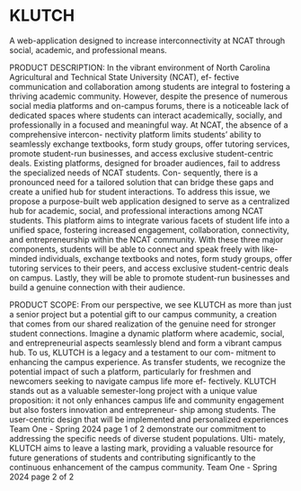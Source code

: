 # KLUTCH
A web-application designed to increase interconnectivity at NCAT through social, academic, and professional means.

PRODUCT DESCRIPTION:
In the vibrant environment of North Carolina Agricultural and Technical State University (NCAT), ef-
fective communication and collaboration among students are integral to fostering a thriving academic
community. However, despite the presence of numerous social media platforms and on-campus forums,
there is a noticeable lack of dedicated spaces where students can interact academically, socially, and
professionally in a focused and meaningful way. At NCAT, the absence of a comprehensive intercon-
nectivity platform limits students’ ability to seamlessly exchange textbooks, form study groups, offer
tutoring services, promote student-run businesses, and access exclusive student-centric deals. Existing
platforms, designed for broader audiences, fail to address the specialized needs of NCAT students. Con-
sequently, there is a pronounced need for a tailored solution that can bridge these gaps and create a
unified hub for student interactions. To address this issue, we propose a purpose-built web application
designed to serve as a centralized hub for academic, social, and professional interactions among NCAT
students. This platform aims to integrate various facets of student life into a unified space, fostering
increased engagement, collaboration, connectivity, and entrepreneurship within the NCAT community.
With these three major components, students will be able to connect and speak freely with like-minded
individuals, exchange textbooks and notes, form study groups, offer tutoring services to their peers,
and access exclusive student-centric deals on campus. Lastly, they will be able to promote student-run
businesses and build a genuine connection with their audience.

PRODUCT SCOPE:
From our perspective, we see KLUTCH as more than just a senior project but a potential gift to our
campus community, a creation that comes from our shared realization of the genuine need for stronger
student connections. Imagine a dynamic platform where academic, social, and entrepreneurial aspects
seamlessly blend and form a vibrant campus hub. To us, KLUTCH is a legacy and a testament to our com-
mitment to enhancing the campus experience. As transfer students, we recognize the potential impact
of such a platform, particularly for freshmen and newcomers seeking to navigate campus life more ef-
fectively. KLUTCH stands out as a valuable semester-long project with a unique value proposition: it not
only enhances campus life and community engagement but also fosters innovation and entrepreneur-
ship among students. The user-centric design that will be implemented and personalized experiences
Team One - Spring 2024 page 1 of 2
demonstrate our commitment to addressing the specific needs of diverse student populations. Ulti-
mately, KLUTCH aims to leave a lasting mark, providing a valuable resource for future generations of
students and contributing significantly to the continuous enhancement of the campus community.
Team One - Spring 2024 page 2 of 2

